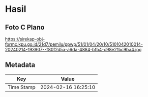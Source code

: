 # Hasil

## Foto C Plano

https://sirekap-obj-formc.kpu.go.id/21d7/pemilu/ppwp/51/01/04/20/10/5101042010014-20240214-193907--f80f2d5a-a6da-4884-bfb4-c98e21bc9ba4.jpg


## Metadata

| Key        | Value               |
| ---------- | ------------------- |
| Time Stamp | 2024-02-16 16:25:10 |



